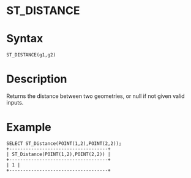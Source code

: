 # ST_DISTANCE

#

# Syntax

```
ST_DISTANCE(g1,g2)
```

#

# Description

Returns the distance between two geometries, or null if not given valid inputs.

#

# Example

```
SELECT ST_Distance(POINT(1,2),POINT(2,2));
+------------------------------------+
| ST_Distance(POINT(1,2),POINT(2,2)) |
+------------------------------------+
| 1 |
+------------------------------------+
```